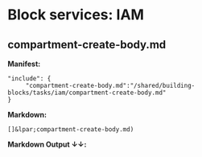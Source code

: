# Block services: IAM
## compartment-create-body.md
**Manifest:**
```
"include": {
     "compartment-create-body.md":"/shared/building-blocks/tasks/iam/compartment-create-body.md"
}
```

**Markdown:**
```
[]&lpar;compartment-create-body.md)
```

**Markdown Output &#8595;&#8595;:**
 
[](include:compartment-create-body.md)
 
